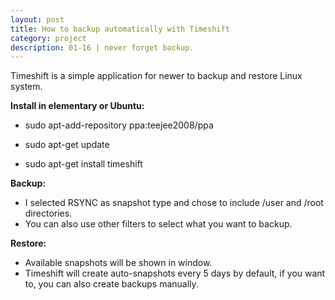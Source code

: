 ```yaml
---
layout: post
title: How to backup automatically with Timeshift
category: project
description: 01-16 | never forget backup.
---
```


Timeshift is a simple application for newer to backup and restore Linux system.

**Install in elementary or Ubuntu:**

+ sudo apt-add-repository ppa:teejee2008/ppa

+ sudo apt-get update

+ sudo apt-get install timeshift

**Backup:**

+ I selected RSYNC as snapshot type and chose to include /user and /root directories.
+ You can also use other filters to select what you want to backup.

**Restore:**

+ Available snapshots will be shown in window.
+ Timeshift will create auto-snapshots every 5 days by default, if you want to, you can also create backups manually.
